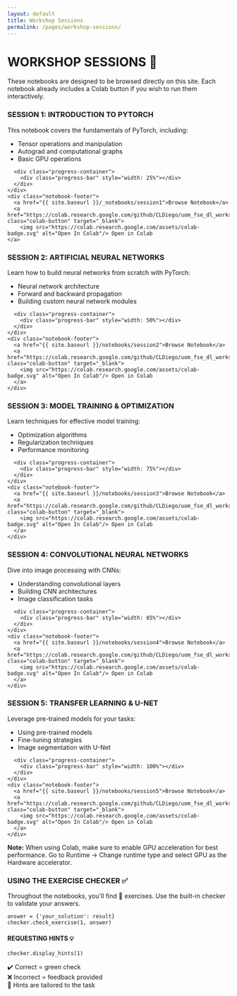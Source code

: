 ```yaml
---
layout: default
title: Workshop Sessions
permalink: /pages/workshop-sessions/
---
```


# WORKSHOP SESSIONS 🧠

<div class="info-box">
  These notebooks are designed to be browsed directly on this site. Each notebook already includes a Colab button if you wish to run them interactively.
</div>

<div class="notebook-browser">

  <div class="notebook-card">
    <div class="notebook-header">
      <h3>SESSION 1: INTRODUCTION TO PYTORCH</h3>
    </div>
    <div class="notebook-content">
      <p>This notebook covers the fundamentals of PyTorch, including:</p>
      <ul>
        <li>Tensor operations and manipulation</li>
        <li>Autograd and computational graphs</li>
        <li>Basic GPU operations</li>
      </ul>
      
      <div class="progress-container">
        <div class="progress-bar" style="width: 25%"></div>
      </div>
    </div>
    <div class="notebook-footer">
      <a href="{{ site.baseurl }}/_notebooks/session1">Browse Notebook</a>
      <a href="https://colab.research.google.com/github/CLDiego/uom_fse_dl_workshop/blob/main/notebooks/session1.ipynb" class="colab-button" target="_blank">
        <img src="https://colab.research.google.com/assets/colab-badge.svg" alt="Open In Colab"/> Open in Colab
    </a>
</div>
  </div>

  <div class="notebook-card">
    <div class="notebook-header">
      <h3>SESSION 2: ARTIFICIAL NEURAL NETWORKS</h3>
    </div>
    <div class="notebook-content">
      <p>Learn how to build neural networks from scratch with PyTorch:</p>
      <ul>
        <li>Neural network architecture</li>
        <li>Forward and backward propagation</li>
        <li>Building custom neural network modules</li>
      </ul>
      
      <div class="progress-container">
        <div class="progress-bar" style="width: 50%"></div>
      </div>
    </div>
    <div class="notebook-footer">
      <a href="{{ site.baseurl }}/notebooks/session2">Browse Notebook</a>
      <a href="https://colab.research.google.com/github/CLDiego/uom_fse_dl_workshop/blob/main/notebooks/session2.ipynb" class="colab-button" target="_blank">
        <img src="https://colab.research.google.com/assets/colab-badge.svg" alt="Open In Colab"/> Open in Colab
      </a>
    </div>
  </div>

  <div class="notebook-card">
    <div class="notebook-header">
      <h3>SESSION 3: MODEL TRAINING & OPTIMIZATION</h3>
    </div>
    <div class="notebook-content">
      <p>Learn techniques for effective model training:</p>
      <ul>
        <li>Optimization algorithms</li>
        <li>Regularization techniques</li>
        <li>Performance monitoring</li>
      </ul>
      
      <div class="progress-container">
        <div class="progress-bar" style="width: 75%"></div>
      </div>
    </div>
    <div class="notebook-footer">
      <a href="{{ site.baseurl }}/notebooks/session3">Browse Notebook</a>
      <a href="https://colab.research.google.com/github/CLDiego/uom_fse_dl_workshop/blob/main/notebooks/session3.ipynb" class="colab-button" target="_blank">
        <img src="https://colab.research.google.com/assets/colab-badge.svg" alt="Open In Colab"/> Open in Colab
      </a>
    </div>
  </div>

  <div class="notebook-card">
    <div class="notebook-header">
      <h3>SESSION 4: CONVOLUTIONAL NEURAL NETWORKS</h3>
    </div>
    <div class="notebook-content">
      <p>Dive into image processing with CNNs:</p>
      <ul>
        <li>Understanding convolutional layers</li>
        <li>Building CNN architectures</li>
        <li>Image classification tasks</li>
      </ul>
      
      <div class="progress-container">
        <div class="progress-bar" style="width: 85%"></div>
      </div>
    </div>
    <div class="notebook-footer">
      <a href="{{ site.baseurl }}/notebooks/session4">Browse Notebook</a>
      <a href="https://colab.research.google.com/github/CLDiego/uom_fse_dl_workshop/blob/main/notebooks/session4.ipynb" class="colab-button" target="_blank">
        <img src="https://colab.research.google.com/assets/colab-badge.svg" alt="Open In Colab"/> Open in Colab
      </a>
    </div>
  </div>

  <div class="notebook-card">
    <div class="notebook-header">
      <h3>SESSION 5: TRANSFER LEARNING & U-NET</h3>
    </div>
    <div class="notebook-content">
      <p>Leverage pre-trained models for your tasks:</p>
      <ul>
        <li>Using pre-trained models</li>
        <li>Fine-tuning strategies</li>
        <li>Image segmentation with U-Net</li>
      </ul>
      
      <div class="progress-container">
        <div class="progress-bar" style="width: 100%"></div>
      </div>
    </div>
    <div class="notebook-footer">
      <a href="{{ site.baseurl }}/notebooks/session5">Browse Notebook</a>
      <a href="https://colab.research.google.com/github/CLDiego/uom_fse_dl_workshop/blob/main/notebooks/session5.ipynb" class="colab-button" target="_blank">
        <img src="https://colab.research.google.com/assets/colab-badge.svg" alt="Open In Colab"/> Open in Colab
      </a>
    </div>
  </div>

</div>

<div class="warning-box">
  <strong>Note:</strong> When using Colab, make sure to enable GPU acceleration for best performance. Go to Runtime → Change runtime type and select GPU as the Hardware accelerator.
</div>

<div class="card">
  <h3>USING THE EXERCISE CHECKER ✅</h3>
  <p>Throughout the notebooks, you'll find 🎯 exercises. Use the built-in checker to validate your answers.</p>
  
  <pre><code class="language-python">answer = {'your_solution': result}
checker.check_exercise(1, answer)</code></pre>
  
  <h4>REQUESTING HINTS 💡</h4>
  <pre><code class="language-python">checker.display_hints(1)</code></pre>
  
  <p>✔️ Correct = green check<br>
  ❌ Incorrect = feedback provided<br>
  💬 Hints are tailored to the task</p>
</div>